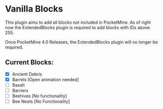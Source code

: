# Vanilla Blocks
This plugin aims to add all blocks not included in PocketMine.
As of right now the ExtendedBlocks plugin is required to add blocks with IDs above 255.

Once PocketMine 4.0 Releases, the ExtendedBlocks plugin will no longer be
required.

## Current Blocks:

- [X] Ancient Debris
- [X] Barrels [Open animation needed]
- [ ] Basalt
- [ ] Barriers
- [ ] Beehives [No functionality]
- [ ] Bee Nests [No Functionality]
